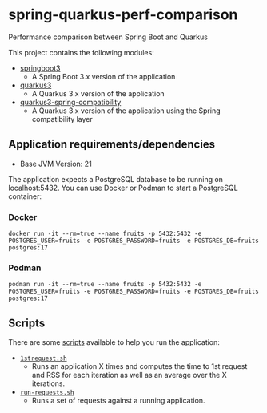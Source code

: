 # spring-quarkus-perf-comparison
Performance comparison between Spring Boot and Quarkus

This project contains the following modules:
- [springboot3](springboot3)
    - A Spring Boot 3.x version of the application
- [quarkus3](quarkus3)
    - A Quarkus 3.x version of the application
- [quarkus3-spring-compatibility](quarkus3-spring-compatibility)
    - A Quarkus 3.x version of the application using the Spring compatibility layer

## Application requirements/dependencies

- Base JVM Version: 21

The application expects a PostgreSQL database to be running on localhost:5432. You can use Docker or Podman to start a PostgreSQL container:

### Docker

```shell
docker run -it --rm=true --name fruits -p 5432:5432 -e POSTGRES_USER=fruits -e POSTGRES_PASSWORD=fruits -e POSTGRES_DB=fruits postgres:17
```

### Podman

```shell
podman run -it --rm=true --name fruits -p 5432:5432 -e POSTGRES_USER=fruits -e POSTGRES_PASSWORD=fruits -e POSTGRES_DB=fruits postgres:17
```

## Scripts

There are some [scripts](scripts) available to help you run the application:
- [`1strequest.sh`](scripts/1strequest.sh)
    - Runs an application X times and computes the time to 1st request and RSS for each iteration as well as an average over the X iterations.
- [`run-requests.sh`](scripts/run-requests.sh)
    - Runs a set of requests against a running application.
